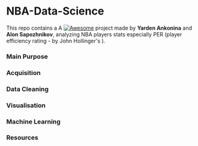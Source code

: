# NBA-Data-Science
This repo contains a A  [![Awesome](https://cdn.rawgit.com/sindresorhus/awesome/d7305f38d29fed78fa85652e3a63e154dd8e8829/media/badge.svg)](https://github.com/sindresorhus/awesome) project made by **Yarden Ankonina** and **Alon Sapozhnikov**, analyzing NBA players stats especially PER (player efficiency rating - by  John Hollinger's ).

### Main Purpose
### Acquisition
### Data Cleaning
### Visualisation
### Machine Learning
### Resources
